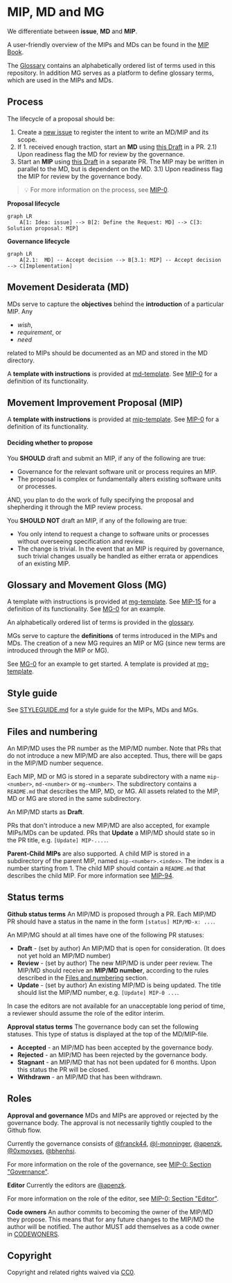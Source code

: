 
# MIP, MD and MG

We differentiate between **issue**, **MD** and **MIP**.

A user-friendly overview of the MIPs and MDs can be found in the [MIP Book](https://movementlabsxyz.github.io/MIP/).

The [Glossary](https://github.com/movementlabsxyz/MIP/wiki/glossary) contains an alphabetically ordered list of terms used in this repository. In addition MG serves as a platform to define glossary terms, which are used in the MIPs and MDs.

## Process

The lifecycle of a proposal should be:

1. Create a [new issue](https://github.com/movementlabsxyz/MIP/issues) to register the intent to write an MD/MIP and its scope.
2. If 1. received enough traction, start an **MD** using [this Draft](../../md-template.md) in a PR.
    2.1) Upon readiness flag the MD for review by the governance.
3. Start an **MIP** using [this Draft](../../mip-template.md) in a separate PR. The MIP may be written in parallel to the MD, but is dependent on the MD.
    3.1) Upon readiness flag the MIP for review by the governance body.

> :bulb: For more information on the process, see [MIP-0](./MIP/mip-0/README.md#process).

**Proposal lifecycle**

```mermaid
graph LR
    A[1: Idea: issue] --> B[2: Define the Request: MD] --> C[3: Solution proposal: MIP]
```

**Governance lifecycle**

```mermaid
graph LR
    A[2.1:  MD] -- Accept decision --> B[3.1: MIP] -- Accept decision --> C[Implementation]
```

## Movement Desiderata (MD)

MDs serve to capture the **objectives** behind the **introduction** of a particular MIP. Any  

- _wish_,
- _requirement_, or
- _need_

related to MIPs should be documented as an MD and stored in the MD directory.

A **template with instructions** is provided at [md-template](md-template.md). See [MIP-0](./MIP/mip-0) for a definition of its functionality.

## Movement Improvement Proposal (MIP)

A **template with instructions** is provided at [mip-template](mip-template.md). See [MIP-0](./MIP/mip-0) for a definition of its functionality.

#### Deciding whether to propose

You **SHOULD** draft and submit an MIP, if any of the following are true:

- Governance for the relevant software unit or process requires an MIP.
- The proposal is complex or fundamentally alters existing software units or processes.

AND, you plan to do the work of fully specifying the proposal and shepherding it through the MIP review process.

You **SHOULD NOT** draft an MIP, if any of the following are true:

- You only intend to request a change to software units or processes without overseeing specification and review.
- The change is trivial. In the event that an MIP is required by governance, such trivial changes usually be handled as either errata or appendices of an existing MIP.

## Glossary and Movement Gloss (MG)

A template with instructions is provided at [mg-template](mg-template.md). See [MIP-15](./MIP/mip-15) for a definition of its functionality. See [MG-0](./MG/mg-0) for an example.

An alphabetically ordered list of terms is provided in the [glossary](https://github.com/movementlabsxyz/MIP/wiki/glossary).

MGs serve to capture the **definitions** of terms introduced in the MIPs and MDs. The creation of a new MG requires an MIP or MG (since new terms are introduced through the MIP or MG).

See [MG-0](./MG/mg-0) for an example to get started. A template is provided at [mg-template](mg-template.md).

## Style guide

See [STYLEGUIDE.md](STYLEGUIDE.md) for a style guide for the MIPs, MDs and MGs.

## Files and numbering

An MIP/MD uses the PR number as the MIP/MD number. Note that PRs that do not introduce a new MIP/MD are also accepted. Thus, there will be gaps in the MIP/MD number sequence.

Each MIP, MD or MG is stored in a separate subdirectory with a name `mip-<number>`, `md-<number>` or `mg-<number>`. The subdirectory contains a `README.md` that describes the MIP, MD, or MG. All assets related to the MIP, MD or MG are stored in the same subdirectory.

An MIP/MD starts as **Draft**.

PRs that don't introduce a new MIP/MD are also accepted, for example MIPs/MDs can be updated. PRs that **Update** a MIP/MD should state so in the PR title, e.g. `[Update] MIP-....`.

**Parent-Child MIPs** are also supported. A child MIP is stored in a subdirectory of the parent MIP, named `mip-<number>.<index>`. The index is a number starting from 1. The child MIP should contain a `README.md` that describes the child MIP. For more information see [MIP-94](./MIP/mip-94).

## Status terms

**Github status terms**
An MIP/MD is proposed through a PR. Each MIP/MD PR should have a status in the name in the form `[status] MIP/MD-x: ...`.

An MIP/MG should at all times have one of the following PR statuses:

- **Draft** - (set by author) An MIP/MD that is open for consideration. (It does not yet hold an MIP/MD number)
- **Review** - (set by author) The new MIP/MD is under peer review. The MIP/MD should receive an **MIP/MD number**, according to the rules described in the [Files and numbering](#files-and-numbering) section.
- **Update** - (set by author) An existing MIP/MD is being updated. The title should list the MIP/MD number, e.g. `[Update] MIP-0 ...`.

In case the editors are not available for an unacceptable long period of time, a reviewer should assume the role of the editor interim.

**Approval status terms**
The governance body can set the following statuses. This type of status is displayed at the top of the MD/MIP-file.

- **Accepted** - an MIP/MD has been accepted by the governance body.
- **Rejected** - an MIP/MD has been rejected by the governance body.
- **Stagnant** - an MIP/MD that has not been updated for 6 months. Upon this status the PR will be closed.
- **Withdrawn** - an MIP/MD that has been withdrawn.

## Roles

**Approval and governance**
MDs and MIPs are approved or rejected by the governance body. The approval is not necessarily tightly coupled to the Github flow.

Currently the governance consists of [@franck44](https://github.com/franck44), [@l-monninger](https://github.com/l-monninger), [@apenzk](https://github.com/apenzk), [@0xmovses](https://github.com/0xmovses), [@bhenhsi](https://github.com/bhenhsi).

For more information on the role of the governance, see [MIP-0: Section "Governance"](./MIP/mip-0/README.md#governance).

**Editor**
Currently the editors are [@apenzk](https://github.com/apenzk).

For more information on the role of the editor, see [MIP-0: Section "Editor"](./MIP/mip-0/README.md#editor).

**Code owners**
An author commits to becoming the owner of the MIP/MD they propose. This means that for any future changes to the MIP/MD the author will be notified.
The author MUST add themselves as a code owner in [CODEWONERS](.github/CODEOWNERS).

## Copyright

Copyright and related rights waived via [CC0](LICENSE.md).
